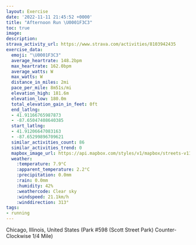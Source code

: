 ```yaml
---
layout: Exercise
date: '2022-11-11 21:45:52 +0000'
title: "Afternoon Run \U0001F3C3"
toc: true
image:
description:
strava_activity_url: https://www.strava.com/activities/8103942435
exercise_data:
  emoji: "\U0001F3C3"
  average_heartrate: 148.2bpm
  max_heartrate: 162.0bpm
  average_watts: W
  max_watts: W
  distance_in_miles: 2mi
  pace_per_mile: 8m51s/mi
  elevation_high: 181.6m
  elevation_low: 180.0m
  total_elevation_gain_in_feet: 0ft
  end_latlng:
  - 41.91166765987873
  - -87.65047408640385
  start_latlng:
  - 41.91206647083163
  - -87.65299896709621
  similar_activities_count: 86
  similar_activities_trend: 0
  mapbox_image_url: https://api.mapbox.com/styles/v1/mapbox/streets-v11/static/path-5+787af2-1.0(i%7Bx~F~j~uOA%7D%40CMO_%40AGVc%40%7C%40aAn%40_AGa%40Pu%40%3FgBDCPACe%40%40e%40DCZC%40K%40%5BIwECwG%40a%40GkABsBAq%40%3Fw%40Bi%40FOXQ%5C%5Bx%40CD%3FFFBF%40JAjDDdADRJRJJPHjA%3FPCTMLSF%5B%40UCaDGUUUOGSC%7D%40F%5BFMJQZC%60%40HhDP%5CRLNDb%40Cb%40ARCPMJQFW%40WEiDM%5BGGKGQCQAiAFKBMJKVCVBbDBVBHJPJJXHdACTGJIP%5BD%5B%3F%7DAG%7BAIQSSSGY%40_AFOHQ%5CGR%3FJBfDBLNXNJXFZEr%40EPGHIHQFSCwDK%5DMOIE%5DGg%40CqA%3F%5BMUB%5B%40e%40CUDGRB~%40%3FjA%40dBHr%40GvAJxNElE),pin-s-s+e5b22e(-87.6512,41.91173),pin-s-f+89ae00(-87.64913999999996,41.910849999999996)/auto/800x800?access_token=pk.eyJ1Ijoiam9zaGJlY2ttYW4iLCJhIjoiY205eWR2aDd1MWZ6djJrbXc4a3M0bWZleiJ9.XiG9OWkNcZk2QzjJbxLB4A
  weather:
    :temperature: 7.9°C
    :apparent_temperature: 2.2°C
    :precipitation: 0.0mm
    :rain: 0.0mm
    :humidity: 42%
    :weathercode: Clear sky
    :windspeed: 21.1km/h
    :winddirection: 313°
tags:
- running
---
```

Chicago, Illinois, United States (Park #598 (Scott Street Park) Counter-Clockwise 1/4 Mile)
